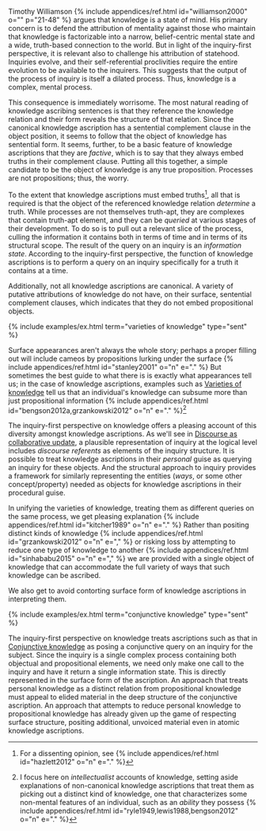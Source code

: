 Timothy Williamson {% include appendices/ref.html id="williamson2000" o="" p="21-48" %} argues that knowledge is a state of mind. His primary concern is to defend the attribution of mentality against those who maintain that knowledge is factorizable into a narrow, belief-centric mental state and a wide, truth-based connection to the world. But in light of the inquiry-first perspective, it is relevant also to challenge his attribution of statehood. Inquiries evolve, and their self-referential proclivities require the entire evolution to be available to the inquirers. This suggests that the output of the process of inquiry is itself a dilated process. Thus, knowledge is a complex, mental process. 

This consequence is immediately worrisome. The most natural reading of knowledge ascribing sentences is that they reference the knowledge relation and their form reveals the structure of that relation. Since the canonical knowledge ascription has a sentential complement clause in the object position, it seems to follow that the object of knowledge has sentential form. It seems, further, to be a basic feature of knowledge ascriptions that they are *factive*, which is to say that they always embed truths in their complement clause. Putting all this together, a simple candidate to be the object of knowledge is any true proposition. Processes are not propositions; thus, the worry.

To the extent that knowledge ascriptions must embed truths[^factivity], all that is required is that the object of the referenced knowledge relation *determine* a truth. While processes are not themselves truth-apt, they are complexes that contain truth-apt element, and they can be *queried* at various stages of their development. To do so is to pull out a relevant slice of the process, culling the information it contains both in terms of time and in terms of its structural scope. The result of the query on an inquiry is an *information state*. According to the inquiry-first perspective, the function of knowledge ascriptions is to perform a query on an inquiry specifically for a truth it contains at a time.

Additionally, not all knowledge ascriptions are canonical. A variety of putative attributions of knowledge do not have, on their surface, sentential complement clauses, which indicates that they do not embed propositional objects.

<!-- Varieties of knowledge -->
{% include examples/ex.html term="varieties of knowledge" type="sent" %}

Surface appearances aren't always the whole story; perhaps a proper filling out will include cameos by propositions lurking under the surface {% include appendices/ref.html id="stanley2001" o="n" e="." %} But sometimes the best guide to what there is is exactly what appearances tell us; in the case of knowledge ascriptions, examples such as [Varieties of knowledge](#varieties-of-knowledge) tell us that an individual's knowledge can subsume more than just propositional information {% include appendices/ref.html id="bengson2012a,grzankowski2012" o="n" e="." %}[^intellectualism]

The inquiry-first perspective on knowledge offers a pleasing account of this diversity amongst knowledge ascriptions. As we'll see in [Discourse as collaborative update](/chapters/discourse-as-collaborative-update.html), a plausible representation of inquiry at the logical level includes *discourse referents* as elements of the inquiry structure. It is possible to treat knowledge ascriptions in their *personal* guise as querying an inquiry for these objects. And the structural approach to inquiry provides a framework for similarly representing the entities (*ways*, or some other concept/property) needed as objects for knowledge ascriptions in their procedural guise.

In unifying the varieties of knowledge, treating them as different queries on the same process, we get pleasing explanation {% include appendices/ref.html id="kitcher1989" o="n" e="." %} Rather than positing distinct kinds of knowledge {% include appendices/ref.html id="grzankowski2012" o="n" e="," %} or risking loss by attempting to reduce one type of knowledge to another {% include appendices/ref.html id="sinhababu2015" o="n" e="," %} we are provided with a single object of knowledge that can accommodate the full variety of ways that such knowledge can be ascribed.

We also get to avoid contorting surface form of knowledge ascriptions in interpreting them.
  
<!-- Conjunctive knowledge -->
{% include examples/ex.html term="conjunctive knowledge" type="sent" %}

The inquiry-first perspective on knowledge treats ascriptions such as that in [Conjunctive knowledge](#conjunctive-knowledge) as posing a conjunctive query on an inquiry for the subject. Since the inquiry is a single complex process containing both objectual and propositional elements, we need only make one call to the inquiry and have it return a single information state. This is directly represented in the surface form of the ascription. An approach that treats personal knowledge as a distinct relation from propositional knowledge must appeal to elided material in the deep structure of the conjunctive ascription. An approach that attempts to reduce personal knowledge to propositional knowledge has already given up the game of respecting surface structure, positing additional, unvoiced material even in atomic knowledge ascriptions.

[^factivity]: For a dissenting opinion, see {% include appendices/ref.html id="hazlett2012" o="n" e="." %}

[^intellectualism]: I focus here on *intellectualist* accounts of knowledge, setting aside explanations of non-canonical knowledge ascriptions that treat them as picking out a distinct kind of knowledge, one that characterizes some non-mental features of an individual, such as an *ability* they possess {% include appendices/ref.html id="ryle1949,lewis1988,bengson2012" o="n" e="." %}
